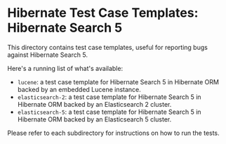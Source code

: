 # Hibernate Test Case Templates: Hibernate Search 5

This directory contains test case templates, useful for reporting bugs against Hibernate Search 5.

Here's a running list of what's available:

* `lucene`: a test case template for Hibernate Search 5 in Hibernate ORM backed by an embedded Lucene instance.
* `elasticsearch-2`: a test case template for Hibernate Search 5 in Hibernate ORM backed by an Elasticsearch 2 cluster.
* `elasticsearch-5`: a test case template for Hibernate Search 5 in Hibernate ORM backed by an Elasticsearch 5 cluster.

Please refer to each subdirectory for instructions on how to run the tests.

